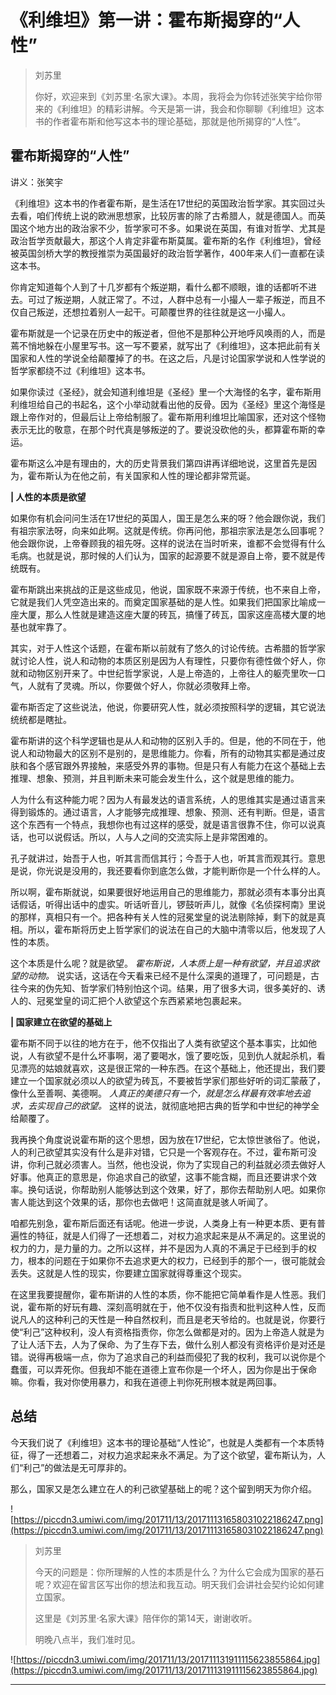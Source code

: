# 《利维坦》第一讲：霍布斯揭穿的“人性”

> 刘苏里
> 
> 你好，欢迎来到《刘苏里·名家大课》。本周，我将会为你转述张笑宇给你带来的《利维坦》的精彩讲解。今天是第一讲，我会和你聊聊《利维坦》这本书的作者霍布斯和他写这本书的理论基础，那就是他所揭穿的“人性”。

## 霍布斯揭穿的“人性”

讲义：张笑宇

《利维坦》这本书的作者霍布斯，是生活在17世纪的英国政治哲学家。其实回过头去看，咱们传统上说的欧洲思想家，比较厉害的除了古希腊人，就是德国人。而英国这个地方出的政治家不少，哲学家可不多。如果说在英国，有谁对哲学、尤其是政治哲学贡献最大，那这个人肯定非霍布斯莫属。霍布斯的名作《利维坦》，曾经被英国剑桥大学的教授推崇为英国最好的政治哲学著作，400年来人们一直都在读这本书。

你肯定知道每个人到了十几岁都有个叛逆期，看什么都不顺眼，谁的话都听不进去。可过了叛逆期，人就正常了。不过，人群中总有一小撮人一辈子叛逆，而且不仅自己叛逆，还想拉着别人一起干。可颠覆世界的往往就是这一小撮人。

霍布斯就是一个记录在历史中的叛逆者，但他不是那种公开地呼风唤雨的人，而是蔫不悄地躲在小屋里写书。这一写不要紧，就写出了《利维坦》，这本把此前有关国家和人性的学说全给颠覆掉了的书。在这之后，凡是讨论国家学说和人性学说的哲学家都绕不过《利维坦》这本书。

如果你读过《圣经》，就会知道利维坦是《圣经》里一个大海怪的名字，霍布斯用利维坦给自己的书起名，这个小举动就看出他的反骨。因为《圣经》里这个海怪是跟上帝作对的，但最后让上帝给制服了。霍布斯用利维坦比喻国家，还对这个怪物表示无比的敬意，在那个时代真是够叛逆的了。要说没砍他的头，都算霍布斯的幸运。

霍布斯这么冲是有理由的，大的历史背景我们第四讲再详细地说，这里首先是因为，霍布斯认为在他之前，有关国家和人性的理论都非常荒诞。

 **| 人性的本质是欲望**

如果你有机会问问生活在17世纪的英国人，国王是怎么来的呀？他会跟你说，我们有祖宗家法呀，向来如此啊。这就是传统。你再问他，那祖宗家法是怎么回事呢？他会跟你说，上帝眷顾我的祖先呀。这样的说法在当时听来，谁都不会觉得有什么毛病。也就是说，那时候的人们认为，国家的起源要不就是源自上帝，要不就是传统既有。

霍布斯跳出来挑战的正是这些成见，他说，国家既不来源于传统，也不来自上帝，它就是我们人凭空造出来的。而奠定国家基础的是人性。如果我们把国家比喻成一座大厦，那么人性就是建造这座大厦的砖瓦，搞懂了砖瓦，国家这座高楼大厦的地基也就牢靠了。

其实，对于人性这个话题，在霍布斯以前就有了悠久的讨论传统。古希腊的哲学家就讨论人性，说人和动物的本质区别是因为人有理性，只要你有德性做个好人，你就和动物区别开来了。中世纪哲学家说，人是上帝造的，上帝往人的躯壳里吹一口气，人就有了灵魂。所以，你要做个好人，你就必须敬拜上帝。

霍布斯否定了这些说法，他说，你要研究人性，就必须按照科学的逻辑，其它说法统统都是瞎扯。

霍布斯讲的这个科学逻辑也是从人和动物的区别入手的。但是，他的不同在于，他说人和动物最大的区别不是别的，是思维能力。你看，所有的动物其实都是通过皮肤和各个感官跟外界接触，来感受外界的事物。但是只有人有能力在这个基础上去推理、想象、预测，并且判断未来可能会发生什么，这个就是思维的能力。

人为什么有这种能力呢？因为人有最发达的语言系统，人的思维其实是通过语言来得到锻炼的。通过语言，人才能够完成推理、想象、预测、还有判断。但是，语言这个东西有一个特点，我想你也有过这样的感受，就是语言很靠不住，你可以说真话，也可以说假话。所以，人与人之间的交流实际上是非常困难的。

孔子就讲过，始吾于人也，听其言而信其行；今吾于人也，听其言而观其行。意思是说，你光说是没用的，我还要看你到底怎么做，才能判断你是一个什么样的人。

所以啊，霍布斯就说，如果要很好地运用自己的思维能力，那就必须有本事分出真话假话，听得出话中的虚实。听话听音儿，锣鼓听声儿，就像《名侦探柯南》里说的那样，真相只有一个。把各种有关人性的冠冕堂皇的说法剔除掉，剩下的就是真相。所以，霍布斯将历史上哲学家们的说法在自己的大脑中清零以后，他发现了人性的本质。

这个本质是什么呢？就是欲望。 *霍布斯说，人本质上是一种有欲望，并且追求欲望的动物。* 说实话，这话在今天看来已经不是什么深奥的道理了，可问题是，古往今来的伪先知、哲学家们特别怕这个词。结果，用了很多大词，很多美好的、诱人的、冠冕堂皇的词汇把个人欲望这个东西紧紧地包裹起来。  

 **| 国家建立在欲望的基础上**

霍布斯不同于以往的地方在于，他不仅指出了人类有欲望这个基本事实，比如他说，人有欲望不是什么坏事啊，渴了要喝水，饿了要吃饭，见到仇人就起杀机，看见漂亮的姑娘就喜欢，这是很正常的一种东西。在这个基础上，他还提出，我们要建立一个国家就必须以人的欲望为砖瓦，不要被哲学家们那些好听的词汇蒙蔽了，像什么至善啊、美德啊。 *人真正的美德只有一个，就是怎么样最有效率地去追求，去实现自己的欲望。* 这样的说法，就彻底地把古典的哲学和中世纪的神学全给颠覆了。

我再换个角度说说霍布斯的这个思想，因为放在17世纪，它太惊世骇俗了。他说，人的利己欲望其实没有什么是非对错，它只是一个客观存在。不过，霍布斯可没讲，你利己就必须害人。当然，他也没说，你为了实现自己的利益就必须去做好人好事。他真正的意思是，你追求自己的欲望，这事不能含糊，而且还要讲求个效率。换句话说，你帮助别人能够达到这个效果，好了，那你去帮助别人吧。如果你害人能达到这个效果的话，那你也去做吧！这简直就是骇人听闻了。

咱都先别急，霍布斯后面还有话呢。他进一步说，人类身上有一种更本质、更有普遍性的特征，就是人们得了一还想着二，对权力追求起来是从不满足的。这里说的权力的力，是力量的力。之所以这样，并不是因为人真的不满足于已经到手的权力，根本的问题在于如果你不去追求更大的权力，已经到手的那个一，很可能就会丢失。这就是人性的现实，你要建立国家就得尊重这个现实。

在这里我要提醒你，霍布斯讲的人性的本质，你不能把它简单看作是人性恶。我们说，霍布斯的好玩有趣、深刻高明就在于，他不仅没有指责和批判这种人性，反而说凡人的这种利己的天性是一种自然权利，而且是老天爷给的。也就是说，你要行使“利己”这种权利，没人有资格指责你，你怎么做都是对的。因为上帝造人就是为了让人活下去，人为了保命、为了生存下去，做什么别人都没有资格评价是对还是错。说得再极端一点，你为了追求自己的利益而侵犯了我的权利，我可以说你是个蠢蛋，可以弄死你。但我却不能在道德上宣布你是一个坏人，因为你是出于保命嘛。你看，我对你使用暴力，和我在道德上判你死刑根本就是两回事。

## 总结

今天我们说了《利维坦》这本书的理论基础“人性论”，也就是人类都有一个本质特征，得了一还想着二，对权力追求起来永不满足。为了这个欲望，霍布斯认为，人们“利己”的做法是无可厚非的。

那么，国家又是怎么建立在人的利己欲望基础上的呢？这个留到明天为你介绍。

![https://piccdn3.umiwi.com/img/201711/13/201711131658031022186247.png](https://piccdn3.umiwi.com/img/201711/13/201711131658031022186247.png)

> 刘苏里
> 
> 今天的问题是：你所理解的人性的本质是什么？为什么它会成为国家的基石呢？欢迎在留言区写出你的想法和我互动。明天我们会讲社会契约论如何建立国家。
> 
> 这里是《刘苏里·名家大课》陪伴你的第14天，谢谢收听。
> 
> 明晚八点半，我们准时见。

![https://piccdn3.umiwi.com/img/201711/13/201711131911115623855864.jpg](https://piccdn3.umiwi.com/img/201711/13/201711131911115623855864.jpg)

---
